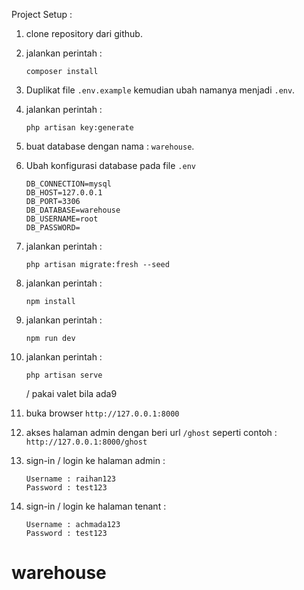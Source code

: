 Project Setup :

1. clone repository dari github.

2. jalankan perintah :

    ```
    composer install
    ```

3. Duplikat file `.env.example` kemudian ubah namanya menjadi `.env`.

4. jalankan perintah :

    ```
    php artisan key:generate
    ```

5. buat database dengan nama : `warehouse`.

6. Ubah konfigurasi database pada file `.env`
    ```
    DB_CONNECTION=mysql
    DB_HOST=127.0.0.1
    DB_PORT=3306
    DB_DATABASE=warehouse
    DB_USERNAME=root
    DB_PASSWORD=
    ```
7. jalankan perintah :
    ```
    php artisan migrate:fresh --seed
    ```
8. jalankan perintah :
    ```
    npm install
    ```
9. jalankan perintah :
    ```
    npm run dev
    ```
10. jalankan perintah :

    ```
    php artisan serve
    ```

    / pakai valet bila ada9

11. buka browser `http://127.0.0.1:8000`

12. akses halaman admin dengan beri url `/ghost` seperti contoh : `http://127.0.0.1:8000/ghost`

13. sign-in / login ke halaman admin :

    ```
    Username : raihan123
    Password : test123
    ```
14. sign-in / login ke halaman tenant :

    ```
    Username : achmada123
    Password : test123
    ```

# warehouse